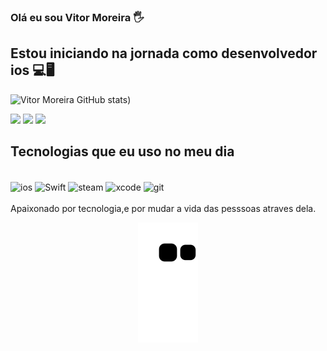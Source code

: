 ### Olá  eu sou Vitor Moreira 🖐️
## Estou iniciando na jornada como desenvolvedor ios 💻🖥
![Vitor Moreira GitHub stats](https://github-readme-stats.vercel.app/api?username=vitormrock&show_icons=true&theme=radical))

<div>
     <a href="https://wa.me/5551983555958" target="_blank"><img src="https://img.shields.io/badge/WhatsApp-25D366?style=for-the-                            badge&logo=whatsapp&logoColor=white" target="_blank"></a> 
     <a href="vhttps://criarmeulink.com.br/u/1662063835" target="_blank"><img src="https://img.shields.io/badge/Gmail-D14836?style=for-the-                  badge&logo=gmail&logoColor=white" target="_blank"></a>
     <a href="https://www.linkedin.com/in/vitor-moreira-679511199/" target="_blank"><img src="https://img.shields.io/badge/LinkedIn-0077B5?style=for-the-      badge&logo=linkedin&logoColor=white" target="_blank"></a>
 </div>

##  Tecnologias que eu uso no meu dia

<div style="display: inline_block"><br/>
  <img align="center" alt="ios" src="https://img.shields.io/badge/iOS-000000?style=for-the-badge&logo=ios&logoColor=white" />
  <img align="center" alt="Swift" src="https://img.shields.io/badge/Swift-FA7343?style=for-the-badge&logo=swift&logoColor=white" />
  <img align="center" alt="steam" src="https://img.shields.io/badge/Steam-000000?style=for-the-badge&logo=steam&logoColor=white" />
  <img align="center" alt="xcode" src="https://img.shields.io/badge/Xcode-007ACC?style=for-the-badge&logo=Xcode&logoColor=white" />
  <img align="center" alt="git" src="https://img.shields.io/badge/GIT-E44C30?style=for-the-badge&logo=git&logoColor=white" />
</div><br/>
Apaixonado por tecnologia,e por mudar a vida das pesssoas atraves dela.
<div align="center">
 
![snake gif](https://github.com/vitormrock/vitormrock/blob/output/github-contribution-grid-snake.svg)
  
</div>

